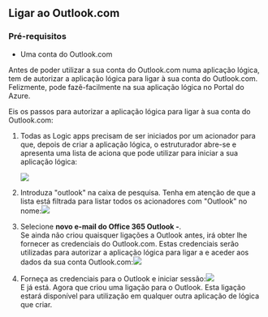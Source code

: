 ## <a name="connect-to-outlookcom"></a>Ligar ao Outlook.com
### <a name="prerequisites"></a>Pré-requisitos
* Uma conta do Outlook.com

Antes de poder utilizar a sua conta do Outlook.com numa aplicação lógica, tem de autorizar a aplicação lógica para ligar à sua conta do Outlook.com. Felizmente, pode fazê-facilmente na sua aplicação lógica no Portal do Azure. 

Eis os passos para autorizar a aplicação lógica para ligar à sua conta do Outlook.com:

1. Todas as Logic apps precisam de ser iniciados por um acionador para que, depois de criar a aplicação lógica, o estruturador abre-se e apresenta uma lista de aciona que pode utilizar para iniciar a sua aplicação lógica:
   
   ![](./media/connectors-create-api-outlook/office365-outlook-0.png)
2. Introduza "outlook" na caixa de pesquisa. Tenha em atenção de que a lista está filtrada para listar todos os acionadores com "Outlook" no nome:![](./media/connectors-create-api-outlook/office365-outlook-0-5.png)
3. Selecione **novo e-mail do Office 365 Outlook -**.   
   Se ainda não criou quaisquer ligações a Outlook antes, irá obter lhe fornecer as credenciais do Outlook.com. Estas credenciais serão utilizadas para autorizar a aplicação lógica para ligar a e aceder aos dados da sua conta Outlook.com:![](./media/connectors-create-api-outlook/office365-outlook-1.png)
4. Forneça as credenciais para o Outlook e iniciar sessão:![](./media/connectors-create-api-outlook/office365-outlook-2.png)  
   E já está. Agora que criou uma ligação para o Outlook. Esta ligação estará disponível para utilização em qualquer outra aplicação de lógica que criar.


